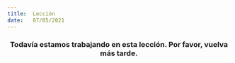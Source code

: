 ```yaml
---
title:  Lección
date:   07/05/2021
---
```


### <center>Todavía estamos trabajando en esta lección. Por favor, vuelva más tarde.</center>
